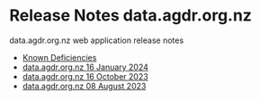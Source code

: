 # Release Notes data.agdr.org.nz

data.agdr.org.nz web application release notes

- [Known Deficiencies](deficiencies.md)
- [data.agdr.org.nz 16 January 2024](16Jan2024.md)
- [data.agdr.org.nz 16 October 2023](16Oct2023.md)
- [data.agdr.org.nz 08 August 2023](08Aug2023.md)
